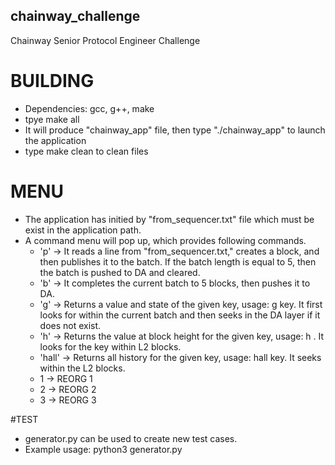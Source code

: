 ## chainway_challenge
Chainway Senior Protocol Engineer Challenge

# BUILDING

-  Dependencies: gcc, g++, make
-  tpye make all
-  It will produce "chainway_app" file, then type "./chainway_app" to launch the application
-  type make clean to clean files


# MENU
-  The application has initied by "from_sequencer.txt" file which must be exist in the application path.
-  A command menu will pop up, which provides following commands.
    -  'p' -> It reads a line from "from_sequencer.txt," creates a block, and then publishes it to the batch. If the batch length is equal to 5, then the batch is pushed to DA and cleared.
    -  'b' -> It completes the current batch to 5 blocks, then pushes it to DA.
    -  'g' -> Returns a value and state of the given key, usage: g key. It first looks for within the current batch and then seeks in the DA layer if it does not exist.
    -  'h' -> Returns the value at block height for the given key, usage: h <key> <block>. It looks for the key within L2 blocks.
    -  'hall' -> Returns all history for the given key, usage: hall key. It seeks within the L2 blocks.
    -  1 -> REORG 1
    -  2 -> REORG 2
    -  3 -> REORG 3

#TEST

-  generator.py can be used to create new test cases.
-  Example usage: python3 generator.py


